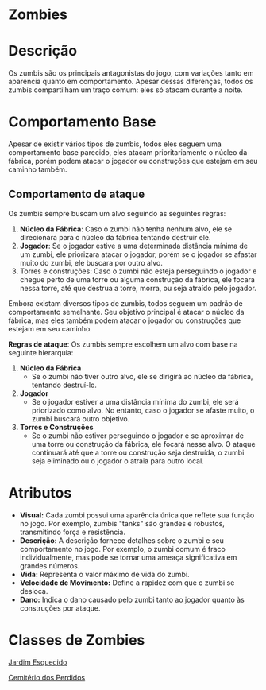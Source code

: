 # Zombies

# Descrição

Os zumbis são os principais antagonistas do jogo, com variações tanto em aparência quanto em comportamento. Apesar dessas diferenças, todos os zumbis compartilham um traço comum: eles só atacam durante a noite.

# Comportamento Base

Apesar de existir vários tipos de zumbis, todos eles seguem uma comportamento base parecido, eles atacam prioritariamente o núcleo da fábrica, porém podem atacar o jogador ou construções que estejam em seu caminho também.

## Comportamento de ataque

Os zumbis sempre buscam um alvo seguindo as seguintes regras:

1. **Núcleo da Fábrica**: Caso o zumbi não tenha nenhum alvo, ele se direcionara para o núcleo da fábrica tentando destruir ele.
2. **Jogador**: Se o jogador estive a uma determinada distância mínima de um zumbi, ele priorizara atacar o jogador, porém se o jogador se afastar muito do zumbi, ele buscara por outro alvo.
3. Torres e construções: Caso o zumbi não esteja perseguindo o jogador e chegue perto de uma torre ou alguma construção da fábrica, ele focara nessa torre, até que destrua a torre, morra, ou seja atraído pelo jogador.

Embora existam diversos tipos de zumbis, todos seguem um padrão de comportamento semelhante. Seu objetivo principal é atacar o núcleo da fábrica, mas eles também podem atacar o jogador ou construções que estejam em seu caminho.

**Regras de ataque**: Os zumbis sempre escolhem um alvo com base na seguinte hierarquia:

1. **Núcleo da Fábrica**
    - Se o zumbi não tiver outro alvo, ele se dirigirá ao núcleo da fábrica, tentando destruí-lo.
2. **Jogador**
    - Se o jogador estiver a uma distância mínima do zumbi, ele será priorizado como alvo. No entanto, caso o jogador se afaste muito, o zumbi buscará outro objetivo.
3. **Torres e Construções**
    - Se o zumbi não estiver perseguindo o jogador e se aproximar de uma torre ou construção da fábrica, ele focará nesse alvo. O ataque continuará até que a torre ou construção seja destruída, o zumbi seja eliminado ou o jogador o atraia para outro local.

# Atributos

- **Visual:** Cada zumbi possui uma aparência única que reflete sua função no jogo. Por exemplo, zumbis "tanks" são grandes e robustos, transmitindo força e resistência.
- **Descrição:** A descrição fornece detalhes sobre o zumbi e seu comportamento no jogo. Por exemplo, o zumbi comum é fraco individualmente, mas pode se tornar uma ameaça significativa em grandes números.
- **Vida:** Representa o valor máximo de vida do zumbi.
- **Velocidade de Movimento:** Define a rapidez com que o zumbi se desloca.
- **Dano:** Indica o dano causado pelo zumbi tanto ao jogador quanto às construções por ataque.

# **Classes de Zombies**

[Jardim Esquecido](Jardim%20Esquecido%201828d3ef68dd80618279d022299ba2a2.csv)

[Cemitério dos Perdidos](Cemite%CC%81rio%20dos%20Perdidos%201908d3ef68dd80158467c49ba5c7447f.csv)